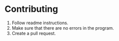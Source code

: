 # Contributing

1. Follow readme instructions.
2. Make sure that there are no errors in the program.
3. Create a pull request.
